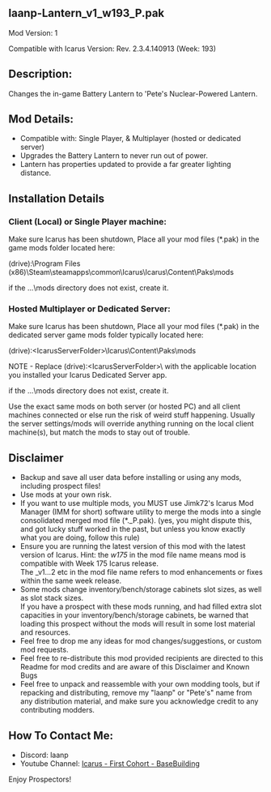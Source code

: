 laanp-Lantern_v1_w193_P.pak
----------------------------------------------------------------------
Mod Version: 1

Compatible with Icarus Version: Rev. 2.3.4.140913 (Week: 193)

## Description:
Changes the in-game Battery Lantern to 'Pete's Nuclear-Powered Lantern. 
 
## Mod Details:
- Compatible with: Single Player, & Multiplayer (hosted or dedicated server)
- Upgrades the Battery Lantern to never run out of power.
- Lantern has properties updated to provide a far greater lighting distance.


## Installation Details

### Client (Local) or Single Player machine:
Make sure Icarus has been shutdown, 
Place all your mod files (*.pak) in the game mods folder located here:

(drive):\Program Files (x86)\Steam\steamapps\common\Icarus\Icarus\Content\Paks\mods

if the ...\mods directory does not exist, create it.

### Hosted Multiplayer or Dedicated Server:
Make sure Icarus has been shutdown, 
Place all your mod files (*.pak) in the dedicated server game mods folder typically located here:

(drive):\<IcarusServerFolder>\Icarus\Content\Paks\mods

NOTE - Replace (drive):\<IcarusServerFolder>\ with the applicable location you installed your Icarus Dedicated Server app.

if the ...\mods directory does not exist, create it.

Use the exact same mods on both server (or hosted PC) and all client machines connected or else run the risk of weird stuff happening.
Usually the server settings/mods will override anything running on the local client machine(s), but match the mods to stay out of trouble.


## Disclaimer
- Backup and save all user data before installing or using any mods, including prospect files!
- Use mods at your own risk.
- If you want to use multiple mods, you MUST use Jimk72's Icarus Mod Manager (IMM for short) software utility to merge the mods into a single consolidated merged mod file (*._P.pak).
  (yes, you might dispute this, and got lucky stuff worked in the past, but unless you know exactly what you are doing, follow this rule)  
- Ensure you are running the latest version of this mod with the latest version of Icarus.  Hint: the _w175_ in the mod file name means mod is compatible with Week 175 Icarus release.  
  The _v1...2 etc in the mod file name refers to mod enhancements or fixes within the same week release. 
- Some mods change inventory/bench/storage cabinets slot sizes, as well as slot stack sizes.  
  If you have a prospect with these mods running, and had filled extra slot capacities in your inventory/bench/storage cabinets, be warned that loading this prospect without the mods will result in some lost material and resources. 
- Feel free to drop me any ideas for mod changes/suggestions, or custom mod requests.
- Feel free to re-distribute this mod provided recipients are directed to this Readme for mod credits and are aware of this Disclaimer and Known Bugs
- Feel free to unpack and reassemble with your own modding tools, but if repacking and distributing, remove my "laanp" or "Pete's" name from any distribution material,
   and make sure you acknowledge credit to any contributing modders.

## How To Contact Me:

- Discord: laanp
- Youtube Channel: [Icarus - First Cohort - BaseBuilding](https://www.youtube.com/channel/UCQWq0BjD4mnUkAZgRwwigNQ) 

Enjoy Prospectors!









































